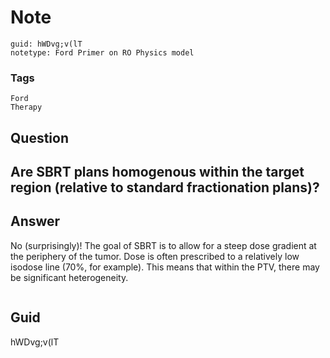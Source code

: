 # Note
```
guid: hWDvg;v(lT
notetype: Ford Primer on RO Physics model
```

### Tags
```
Ford
Therapy
```

## Question
<h2>Are SBRT plans homogenous within the target region (relative to standard fractionation plans)?</h2>

## Answer
<section>
<p>No (surprisingly)!
The goal of SBRT is to allow for a steep dose gradient at the periphery of the tumor. Dose is often prescribed to a relatively low isodose line (70%, for example).
This means that within the PTV, there may be significant heterogeneity.</p>
<p><img alt="" src="6EED1C41-119F-4023-9974-2D814A5145E8.png"/></p>


</section>

## Guid
hWDvg;v(lT

